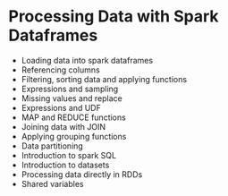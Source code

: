 # Processing Data with Spark Dataframes
- Loading data into spark dataframes
- Referencing columns
- Filtering, sorting data and applying functions
- Expressions and sampling
- Missing values ​​and replace
- Expressions and UDF
- MAP and REDUCE functions
- Joining data with JOIN
- Applying grouping functions
- Data partitioning
- Introduction to spark SQL
- Introduction to datasets
- Processing data directly in RDDs
- Shared variables
